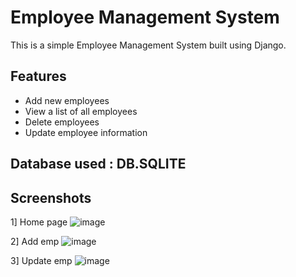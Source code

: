 # Employee Management System

This is a simple Employee Management System built using Django.

## Features

- Add new employees
- View a list of all employees
- Delete employees
- Update employee information

## Database used : DB.SQLITE  

## Screenshots
1] Home page
![image](https://github.com/Makarand41/Django-Employee-Management-System/assets/90332486/fcbb8f91-16aa-40c7-be66-197e7de8af86)

2] Add emp
![image](https://github.com/Makarand41/Django-Employee-Management-System/assets/90332486/34f27b13-3a89-403f-a2a6-a98d36df1484)

3] Update emp
![image](https://github.com/Makarand41/Django-Employee-Management-System/assets/90332486/8fd5b8a7-7c09-4bef-abf2-4fe24dc72876)
